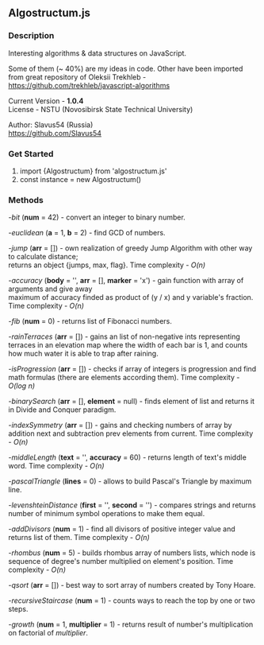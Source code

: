 ##  Algostructum.js

### Description

Interesting algorithms & data structures on JavaScript.

Some of them (~ 40%) are my ideas in code. Other have been imported from great repository of Oleksii Trekhleb - 	
https://github.com/trekhleb/javascript-algorithms

Current Version - **1.0.4**     
License - NSTU (Novosibirsk State Technical University)  

Author: Slavus54 (Russia)   
https://github.com/Slavus54

### Get Started

1. import {Algostructum} from 'algostructum.js'
2. const instance = new Algostructum()

### Methods

-*bit* (**num** = 42) - convert an integer to binary number.   	

-*euclidean* (**a** = 1, **b** = 2) - find GCD of numbers.         	

-*jump* (**arr** = []) - own realization of greedy Jump Algorithm with other way to calculate distance;             
returns an object {jumps, max, flag}. Time complexity - *O(n)*        	

-*accuracy* (**body** = '', **arr** = [], **marker** = 'x') - gain function with array of arguments and give away        	
maximum of accuracy finded as product of (y / x) and y variable's fraction. Time complexity - *O(n)*          		

-*fib* (**num** = 0) - returns list of Fibonacci numbers.        	

-*rainTerraces* (**arr** = []) - gains an list of non-negative ints representing terraces in an elevation map where the width of each bar is 1, and counts how much water it is able to trap after raining.         

-*isProgression* (**arr** = []) - checks if array of integers is progression and find math formulas (there are elements according them). Time complexity - *O(log n)*                   

-*binarySearch* (**arr** = [], **element** = null) - finds element of list and returns it in Divide and Conquer paradigm.         

-*indexSymmetry* (**arr** = []) - gains and checking numbers of array by addition next and subtraction prev elements from current. Time complexity - *O(n)*       

-*middleLength* (**text** = '', **accuracy** = 60) - returns length of text's middle word. Time complexity - *O(n)*       

-*pascalTriangle* (**lines** = 0) - allows to build Pascal's Triangle by maximum line.    

-*levenshteinDistance* (**first** = '', **second** = '') - compares strings and returns number of minimum symbol operations to make them equal.   

-*addDivisors* (**num** = 1) - find all divisors of positive integer value and returns list of them. Time complexity - *O(n)*         

-*rhombus* (**num** = 5) - builds rhombus array of numbers lists, which node is sequence of degree's number multiplied on element's position. Time complexity - *O(n)*     

-*qsort* (**arr** = []) - best way to sort array of numbers created by Tony Hoare.  

-*recursiveStaircase* (**num** = 1) - counts ways to reach the top by one or two steps.    

-*growth* (**num** = 1, **multiplier** = 1) - returns result of number's multiplication on factorial of *multiplier*.         